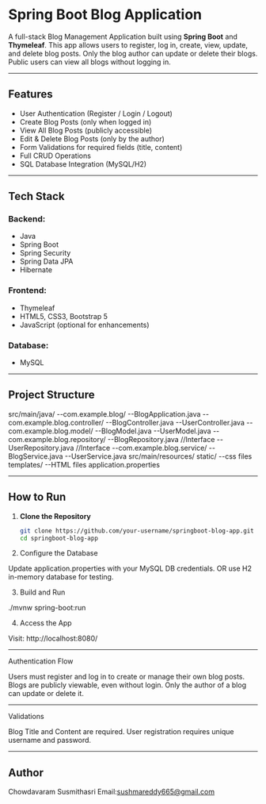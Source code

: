 # Spring Boot Blog Application

A full-stack Blog Management Application built using **Spring Boot** and **Thymeleaf**.
This app allows users to register, log in, create, view, update, and delete blog posts.
Only the blog author can update or delete their blogs. Public users can view all blogs without logging in.

---

## Features

- User Authentication (Register / Login / Logout)
- Create Blog Posts (only when logged in)
- View All Blog Posts (publicly accessible)
- Edit & Delete Blog Posts (only by the author)
- Form Validations for required fields (title, content)
- Full CRUD Operations
- SQL Database Integration (MySQL/H2)

---

## Tech Stack

### Backend:
- Java
- Spring Boot
- Spring Security
- Spring Data JPA
- Hibernate

### Frontend:
- Thymeleaf
- HTML5, CSS3, Bootstrap 5
- JavaScript (optional for enhancements)

### Database:
- MySQL

---

## Project Structure

src/main/java/
  --com.example.blog/
    --BlogApplication.java
    --com.example.blog.controller/
      --BlogController.java
      --UserController.java
    --com.example.blog.model/
      --BlogModel.java
      --UserModel.java
    --com.example.blog.repository/
      --BlogRepository.java         //Interface
      --UserRepository.java         //Interface
    --com.example.blog.service/
      --BlogService.java
      --UserService.java
src/main/resources/
  static/
    --css files
  templates/
    --HTML files
  application.properties

  
---

## How to Run

1. **Clone the Repository**
   ```bash
   git clone https://github.com/your-username/springboot-blog-app.git
   cd springboot-blog-app

2. Configure the Database

Update application.properties with your MySQL DB credentials.
OR use H2 in-memory database for testing.

3. Build and Run
   
./mvnw spring-boot:run

4. Access the App

Visit: http://localhost:8080/

---

Authentication Flow

Users must register and log in to create or manage their own blog posts.
Blogs are publicly viewable, even without login.
Only the author of a blog can update or delete it.

---

Validations

Blog Title and Content are required.
User registration requires unique username and password.

---

## Author

Chowdavaram Susmithasri
Email:sushmareddy665@gmail.com
